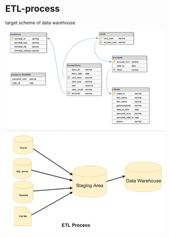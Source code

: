 # ETL-process

target scheme of data warehouse

<img src="scheme.png">

<img src="ETL_diagram.png">


